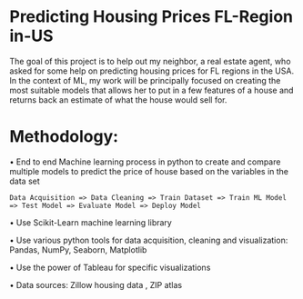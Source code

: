 # Predicting Housing Prices FL-Region in-US

The goal of this project is to help out my neighbor, a real estate agent, who asked for some help on predicting housing prices for FL regions in the USA. In the context of ML, my work will be principally focused on creating the most suitable models that allows her to put in a few features of a house and returns back an estimate of what the house would sell for.

# Methodology:

•	End to end Machine learning process in python to create and compare multiple models to predict the price of house based on the variables in the data set

    Data Acquisition => Data Cleaning => Train Dataset => Train ML Model => Test Model => Evaluate Model => Deploy Model
    
•	Use Scikit-Learn machine learning library

•	Use various python tools for data acquisition, cleaning and visualization: Pandas, NumPy, Seaborn, Matplotlib

•	Use the power of Tableau for specific visualizations

•	Data sources: Zillow housing data , ZIP atlas 
